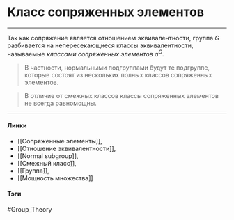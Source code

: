 # Класс сопряженных элементов
***
Так как сопряжение является отношением эквивалентности, группа $G$ разбивается на непересекающиеся классы эквивалентности, называемые *классами сопряженных элементов* $a^G$. 

>В частности, нормальными подгруппами будут те подгруппе, которые состоят из нескольких полных классов сопряженных элементов.

>В отличие от смежных классов классы сопряженных элементов не всегда равномощны.
***
#### Линки
- [[Сопряженные элементы]],
- [[Отношение эквивалентности]],
- [[Normal subgroup]],
- [[Смежный класс]],
- [[Группа]],
- [[Мощность множества]]
#### Тэги 
 #Group_Theory 